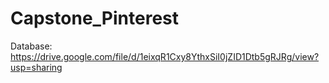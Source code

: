 # Capstone_Pinterest
Database: https://drive.google.com/file/d/1eixqR1Cxy8YthxSiI0jZID1Dtb5gRJRg/view?usp=sharing
